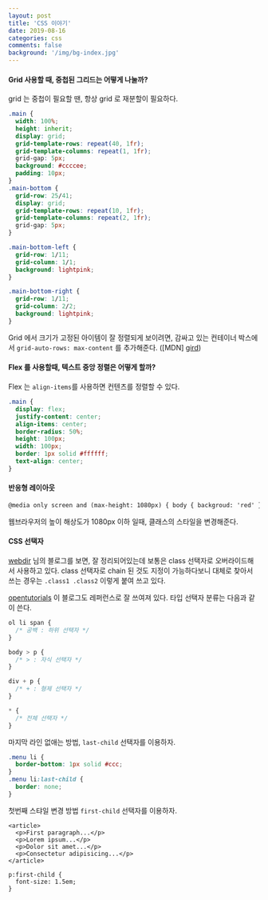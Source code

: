 ```yaml
---
layout: post
title: 'CSS 이야기'
date: 2019-08-16
categories: css
comments: false
background: '/img/bg-index.jpg'
---
```


#### Grid 사용할 때, 중첩된 그리드는 어떻게 나눌까?

grid 는 중첩이 필요할 땐, 항상 grid 로 재분할이 필요하다.

```css
.main {
  width: 100%;
  height: inherit;
  display: grid;
  grid-template-rows: repeat(40, 1fr);
  grid-template-columns: repeat(1, 1fr);
  grid-gap: 5px;
  background: #ccccee;
  padding: 10px;
}
.main-bottom {
  grid-row: 25/41;
  display: grid;
  grid-template-rows: repeat(10, 1fr);
  grid-template-columns: repeat(2, 1fr);
  grid-gap: 5px;
}

.main-bottom-left {
  grid-row: 1/11;
  grid-column: 1/1;
  background: lightpink;
}

.main-bottom-right {
  grid-row: 1/11;
  grid-column: 2/2;
  background: lightpink;
}
```

Grid 에서 크기가 고정된 아이템이 잘 정렬되게 보이려면, 감싸고 있는 컨테이너 박스에서 `grid-auto-rows: max-content` 를 추가해준다.
([MDN] [gird])

#### Flex 를 사용할때, 텍스트 중앙 정렬은 어떻게 할까?

Flex 는 `align-items`를 사용하면 컨텐츠를 정렬할 수 있다.

```css
.main {
  display: flex;
  justify-content: center;
  align-items: center;
  border-radius: 50%;
  height: 100px;
  width: 100px;
  border: 1px solid #ffffff;
  text-align: center;
}
```

#### 반응형 레이아웃

```html
@media only screen and (max-height: 1080px) { body { backgroud: 'red' } }
```

웹브라우저의 높이 해상도가 1080px 이하 일때, 클래스의 스타일을 변경해준다.

[webdir]: https://webdir.tistory.com/339
[opentutorials]: https://opentutorials.org/module/484/4150
[gird]: https://developer.mozilla.org/en-US/docs/Web/CSS/grid-auto-rows

#### CSS 선택자

[webdir][webdir] 님의 블로그를 보면, 잘 정리되어있는데 보통은 class 선택자로 오버라이드해서 사용하고 있다.
class 선택자로 chain 된 것도 지정이 가능하다보니 대체로 찾아서 쓰는 경우는 `.class1 .class2` 이렇게 붙여 쓰고 있다.

[opentutorials][opentutorials] 이 블로그도 레퍼런스로 잘 쓰여져 있다.
타입 선택자 분류는 다음과 같이 쓴다.

```css
ol li span {
  /* 공백 : 하위 선택자 */
}

body > p {
  /* > : 자식 선택자 */
}

div + p {
  /* + : 형제 선택자 */
}

* {
  /* 전체 선택자 */
}
```

마지막 라인 없애는 방법, `last-child` 선택자를 이용하자.

```css
.menu li {
  border-bottom: 1px solid #ccc;
}
.menu li:last-child {
  border: none;
}
```

첫번째 스탸일 변경 방법 `first-child` 선택자를 이용하자.

```
<article>
  <p>First paragraph...</p>
  <p>Lorem ipsum...</p>
  <p>Dolor sit amet...</p>
  <p>Consectetur adipisicing...</p>
</article>
```

```
p:first-child {
  font-size: 1.5em;
}
```
